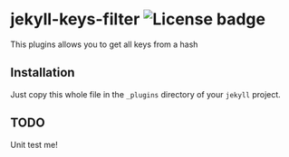 jekyll-keys-filter ![License badge][license-img]
===============================================

This plugins allows you to get all keys from a hash

## Installation

Just copy this whole file in the `_plugins` directory of your `jekyll` project.

## TODO

Unit test me!

[license-img]: https://img.shields.io/badge/license-ISC-blue.svg
